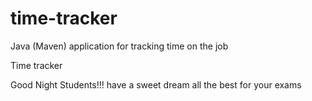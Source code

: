 # time-tracker
Java (Maven) application for tracking time on the job

Time tracker

Good Night Students!!!
have a sweet dream
 all the best for your exams
